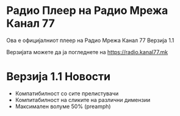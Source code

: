 # Радио Плеер на Радио Мрежа Канал 77
Ова е официјалниот плеер на Радио Мрежа Канал 77
Верзија 1.1

Верзијата можете да ја погледнете на https://radio.kanal77.mk

# Верзија 1.1 Новости
- Компатибилност со сите прелистувачи
- Компитабилност на сликите на различни димензии
- Максимален волуме 50% (preamph)
